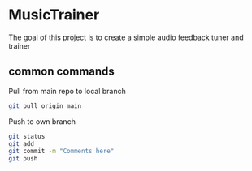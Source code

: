 # MusicTrainer
The goal of this project is to create a simple audio feedback tuner and trainer
## common commands
Pull from main repo to local branch
```bash 
git pull origin main
```
Push to own branch
```bash 
git status
git add 
git commit -m "Comments here"
git push
```
